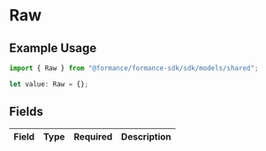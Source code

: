 # Raw

## Example Usage

```typescript
import { Raw } from "@formance/formance-sdk/sdk/models/shared";

let value: Raw = {};
```

## Fields

| Field       | Type        | Required    | Description |
| ----------- | ----------- | ----------- | ----------- |